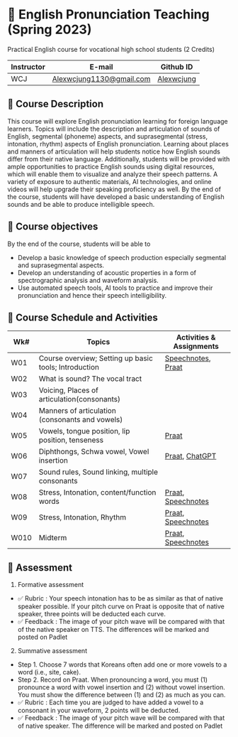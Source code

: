 # 📕 English Pronunciation Teaching (Spring 2023)
Practical English course for vocational high school students (2 Credits)

|Instructor|E-mail|Github ID|
|--|--|--|
|WCJ|Alexwcjung1130@gmail.com|[Alexwcjung](https://github.com/Alexwcjung)|

## 🍃 Course Description
This course will explore English pronunciation learning for foreign language learners. Topics will include the description and articulation of sounds of English, segmental (phoneme) aspects, and suprasegmental (stress, intonation, rhythm) aspects of English pronunciation. Learning about places and manners of articulation will help students notice how English sounds differ from their native language. Additionally, students will be provided with ample opportunities to practice English sounds using digital resources, which will enable them to visualize and analyze their speech patterns. A variety of exposure to authentic materials, AI technologies, and online videos will help upgrade their speaking proficiency as well. By the end of the course, students will have developed a basic understanding of English sounds and be able to produce intelligible speech.

## 🍃 Course objectives
By the end of the course, students will be able to
+ Develop a basic knowledge of speech production especially segmental and suprasegmental aspects.
+ Develop an understanding of acoustic properties in a form of spectrographic analysis and waveform analysis.
+ Use automated speech tools, AI tools to practice and improve their pronunciation and hence their speech intelligibility.

## 🍃 Course Schedule and Activities

|Wk#|Topics|Activities & Assignments|
|--|------------|--|
|W01|Course overview; Setting up basic tools; Introduction| [Speechnotes](https://speechnotes.co/), [Praat](https://www.fon.hum.uva.nl/praat/)
|W02|What is sound? The vocal tract 
|W03|Voicing, Places of articulation(consonants)
|W04|Manners of articulation (consonants and vowels)
|W05|Vowels, tongue position, lip position, tenseness| [Praat](https://www.fon.hum.uva.nl/praat/)
|W06|Diphthongs, Schwa vowel, Vowel insertion|[Praat](https://www.fon.hum.uva.nl/praat/), [ChatGPT](https://chat.openai.com/)
|W07|Sound rules, Sound linking, multiple consonants
|W08|Stress, Intonation, content/function words| [Praat](https://www.fon.hum.uva.nl/praat/), [Speechnotes](https://speechnotes.co/)
|W09|Stress, Intonation, Rhythm| [Praat](https://www.fon.hum.uva.nl/praat/), [Speechnotes](https://speechnotes.co/)
|W010|Midterm| [Praat](https://www.fon.hum.uva.nl/praat/), [Speechnotes](https://speechnotes.co/)

## 🍃 Assessment
1. Formative assessment  
+ ✅ Rubric : Your speech intonation has to be as similar as that of native speaker possible. If your pitch curve on Praat is opposite that of native speaker, three points will be deducted each curve.
+ ✅ Feedback : The image of your pitch wave will be compared with that of the native speaker on TTS. The differences will be marked and posted on Padlet
2. Summative assessment
+ Step 1. Choose 7 words that Koreans often add one or more vowels to a word (i.e., site, cake).
+ Step 2. Record on Praat. When pronouncing a word, you must (1) pronounce a word with vowel insertion and (2) without vowel insertion. You must show the difference between (1) and (2) as much as you can.
+ ✅ Rubric : Each time you are judged to have added a vowel to a consonant in your waveform, 2 points will be deducted.
+ ✅ Feedback : The image of your pitch wave will be compared with that of native speaker. The difference will be marked and posted on Padlet

